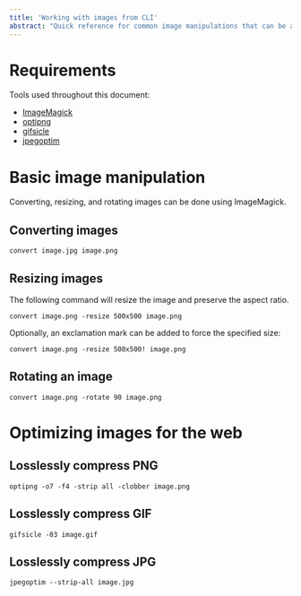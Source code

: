 ```yaml
---
title: 'Working with images from CLI'
abstract: "Quick reference for common image manipulations that can be achieved from a CLI. This is useful for automatically processing many images in bulk."
---
```


# Requirements

Tools used throughout this document:

* [ImageMagick](https://imagemagick.org)
* [optipng](http://optipng.sourceforge.net/)
* [gifsicle](http://www.lcdf.org/gifsicle/)
* [jpegoptim](https://github.com/tjko/jpegoptim)

# Basic image manipulation

Converting, resizing, and rotating images can be done using ImageMagick.

## Converting images

```
convert image.jpg image.png
```

## Resizing images

The following command will resize the image and preserve the aspect ratio.

```
convert image.png -resize 500x500 image.png
```

Optionally, an exclamation mark can be added to force the specified size:

```
convert image.png -resize 500x500! image.png
```

## Rotating an image

```
convert image.png -rotate 90 image.png
```

# Optimizing images for the web

## Losslessly compress PNG

```
optipng -o7 -f4 -strip all -clobber image.png
```

## Losslessly compress GIF

```
gifsicle -03 image.gif
```

## Losslessly compress JPG

```
jpegoptim --strip-all image.jpg
```
